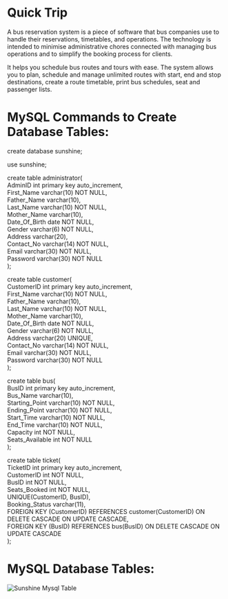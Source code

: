 # Quick Trip
A bus reservation system is a piece of software that bus companies use to handle their reservations, timetables, and operations. The technology is intended to minimise administrative chores connected with managing bus operations and to simplify the booking process for clients.<br />

It helps you schedule bus routes and tours with ease. The system allows you to plan, schedule and manage unlimited routes with start, end and stop destinations, create a route timetable, print bus schedules, seat and passenger lists.

# MySQL Commands to Create Database Tables:

create database sunshine;

use sunshine;

create table administrator(</br>
AdminID int primary key auto_increment,</br>
First_Name varchar(10) NOT NULL,</br>
Father_Name varchar(10),</br>
Last_Name varchar(10) NOT NULL,</br>
Mother_Name varchar(10),</br>
Date_Of_Birth date NOT NULL,</br>
Gender varchar(6) NOT NULL,</br>
Address varchar(20),</br>
Contact_No varchar(14) NOT NULL,</br>
Email varchar(30) NOT NULL,</br>
Password varchar(30) NOT NULL</br>
);

create table customer(</br>
CustomerID int primary key auto_increment,</br>
First_Name varchar(10) NOT NULL,</br>
Father_Name varchar(10),</br>
Last_Name varchar(10) NOT NULL,</br>
Mother_Name varchar(10),</br>
Date_Of_Birth date NOT NULL,</br>
Gender varchar(6) NOT NULL,</br>
Address varchar(20) UNIQUE,</br>
Contact_No varchar(14) NOT NULL,</br>
Email varchar(30) NOT NULL,</br>
Password varchar(30) NOT NULL</br>
);

create table bus(</br>
BusID int primary key auto_increment,</br>
Bus_Name varchar(10),</br>
Starting_Point varchar(10) NOT NULL,</br>
Ending_Point varchar(10) NOT NULL,</br>
Start_Time varchar(10) NOT NULL,</br>
End_Time varchar(10) NOT NULL,</br>
Capacity int NOT NULL,</br>
Seats_Available int NOT NULL</br>
);

create table ticket(</br>
TicketID int primary key auto_increment,</br>
CustomerID int NOT NULL,</br>
BusID int NOT NULL,</br>
Seats_Booked int NOT NULL,</br>
UNIQUE(CustomerID, BusID),</br>
Booking_Status varchar(11),</br>
FOREIGN KEY (CustomerID) REFERENCES customer(CustomerID) ON DELETE CASCADE ON UPDATE CASCADE,</br>
FOREIGN KEY (BusID) REFERENCES bus(BusID) ON DELETE CASCADE ON UPDATE CASCADE</br>
);

# MySQL Database Tables:

![Sunshine Mysql Table](https://user-images.githubusercontent.com/107460330/208612792-e45fdeb3-edda-4f48-a821-c58cb39db3e0.png)
